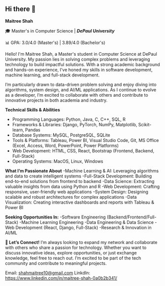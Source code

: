 ## Hi there 👋
**Maitree Shah**

🎓 Master's in Computer Science | _**DePaul University**_

📊 GPA: 3.0/4.0 (Master's) | 3.89/4.0 (Bachelor's)

Hello! I'm Maitree Shah, a Master's student in Computer Science at DePaul University. My passion lies in solving complex problems and leveraging technology to build impactful solutions. With a strong academic background and hands-on experience, I've honed my skills in software development, machine learning, and full-stack development.

I’m particularly drawn to data-driven problem solving and enjoy diving into algorithms, system design, and AI/ML applications. As I continue to evolve as a developer, I’m excited to collaborate with others and contribute to innovative projects in both academia and industry.

**Technical Skills & Abilities**
- Programming Languages: Python, Java, C, C++, SQL, R
- Frameworks & Libraries: Django, PyTorch, NumPy, Matplotlib, Scikit-learn, Pandas
- Database Systems: MySQL, PostgreSQL, SQLite
- Tools & Platforms: Tableau, Power BI, Visual Studio Code, Git, MS Office (Excel, Access, Word, PowerPoint, Power Platforms)
- Web Development: HTML, CSS, React, Bootstrap (Frontend, Backend, Full-Stack)
- Operating Systems: MacOS, Linux, Windows

**What I’m Passionate About**
-Machine Learning & AI: Leveraging algorithms and data to create intelligent systems
-Full-Stack Development: Building end-to-end solutions from frontend to backend
-Data Science: Extracting valuable insights from data using Python and R
-Web Development: Crafting responsive, user-friendly web applications
-System Design: Designing scalable and robust architectures for complex applications
-Data Visualization: Creating interactive dashboards and reports with Tableau & Power BI

**Seeking Opportunities In:**
-Software Engineering (Backend/Frontend/Full-Stack)
-Machine Learning Engineering
-Data Engineering & Data Science
-Web Development (React, Django, Full-Stack)
-Research & Innovation in AI/ML

**🤝 Let’s Connect!**
I’m always looking to expand my network and collaborate with others who share a passion for technology. Whether you want to discuss innovative ideas, explore opportunities, or just exchange knowledge, feel free to reach out. I’m excited to be part of the tech community and contribute to meaningful projects.

Email: shahmaitree10@gmail.com
LinkdIn: https://www.linkedin.com/in/maitree-shah-0a0b2b341/



<!--
**MaitreeShah01/MaitreeShah01** is a ✨ _special_ ✨ repository because its `README.md` (this file) appears on your GitHub profile.

Here are some ideas to get you started:

- 🔭 I’m currently working on ...
- 🌱 I’m currently learning ...
- 👯 I’m looking to collaborate on ...
- 🤔 I’m looking for help with ...
- 💬 Ask me about ...
- 📫 How to reach me: ...
- 😄 Pronouns: ...
- ⚡ Fun fact: ...
-->
